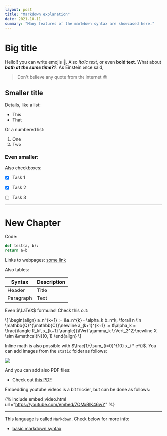 ```yaml
---
layout: post
title: "Markdown explanation"
date: 2021-10-11
summary: "Many features of the markdown syntax are showcased here."
---
```




# Big title


Hello!! you can write emojis :rocket:. Also *italic text*, or even **bold text**. What about ***both at the same time??***. As Einstein once said,

> Don't believe any quote from the internet :angry:



## Smaller title

Details, like a list:

* This
* That


Or a numbered list:

1. One
2. Two

### Even smaller:

Also checkboxes:

- [x] Task 1
- [x] Task 2
- [ ] Task 3


---

# New Chapter


Code:

```python
def test(a, b):
return a+b
```


Links to webpages: [some link](https://www.google.com)


Also tables:

| Syntax      | Description |
| ----------- | ----------- |
| Header      | Title       |
| Paragraph   | Text        |


Even $\LaTeX$ formulas! Check this out:

\\[
\begin{align}
a_n^{k+1} := &a_n^{k} - \alpha_k b_n^k, \forall n \in \mathbb{Q}^{\mathbb{C}}\newline
a_{k+1}^{k+1} := &\alpha_k = \frac{\langle R_kf, x_{k+1} \rangle}{\lVert \gamma_k \rVert_2^2}\newline
X \sim &\mathcal{N}(0, 1)
\end{align}
\\]

Inline math is also possible with $\frac{1}{\sum_{i=0}^{10} x_i * e^i}$. You can add images from the `static` folder as follows:

<img class="img-responsive" src="/static/yellowstone.jpg">



And you can add also PDF files:

* Check out [this PDF](/static/markdown_cheatsheet.pdf)


Embedding youtube videos is a bit trickier, but can be done as follows:


{% include embed_video.html url="https://youtube.com/embed/7OMxBlK46wY" %}

---

This language is called `Markdown`. Check below for more info:
* [basic markdown syntax](https://www.markdownguide.org/basic-syntax/#emphasis)


